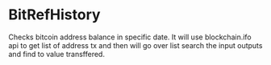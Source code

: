 # BitRefHistory
Checks bitcoin address balance in specific date.
It will use blockchain.ifo api to get list of address tx and then will go over list search the input outputs and find to value transffered.

